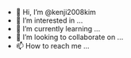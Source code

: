 - 👋 Hi, I’m @kenji2008kim
- 👀 I’m interested in ...
- 🌱 I’m currently learning ...
- 💞️ I’m looking to collaborate on ...
- 📫 How to reach me ...

<!---
kenji2008kim/kenji2008kim is a ✨ special ✨ repository because its `README.md` (this file) appears on your GitHub profile.
You can click the Preview link to take a look at your changes.
--->
